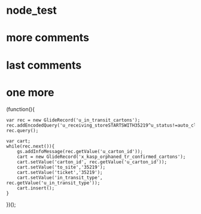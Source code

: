 # node_test

# more comments

# last comments

# one more


(function(){

    var rec = new GlideRecord('u_in_transit_cartons');
    rec.addEncodedQuery('u_receiving_storeSTARTSWITH35219^u_status!=auto_closed^ORu_status=NULL');
    rec.query();

    var cart;
    while(rec.next()){
        gs.addInfoMessage(rec.getValue('u_carton_id'));
        cart = new GlideRecord('x_kasp_orphaned_tr_confirmed_cartons');
        cart.setValue('carton_id', rec.getValue('u_carton_id'));
        cart.setValue('to_site','35219');
        cart.setValue('ticket','35219');
        cart.setValue('in_transit_type', rec.getValue('u_in_transit_type'));
        cart.insert();
    }
})();